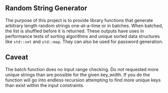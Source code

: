 Random String Generator
-----------------------
The purpose of this project is to provide library functions that generate arbitrary length random 
strings one-at-a-time or in batches. When batched, the list is shuffled before it is returned. 
These outputs have uses in performance tests of sorting algorithms and unique sorted data 
structures like `std::set` and `std::map`. They can also be used for password generation.

Caveat
------
The batch function does no input range checking. Do not requested more unique strings than 
are possible for the given key_width. If you do the function will go into endless recursion 
attempting to find more unique keys than exist within the input constraints.